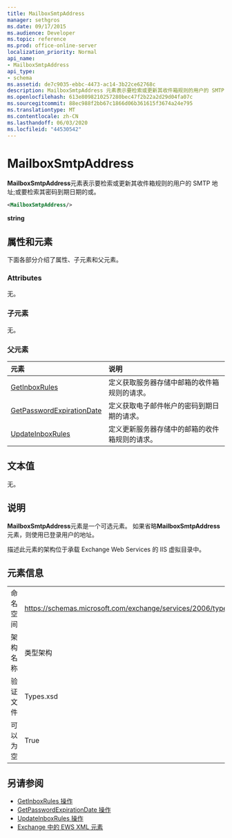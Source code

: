 ```yaml
---
title: MailboxSmtpAddress
manager: sethgros
ms.date: 09/17/2015
ms.audience: Developer
ms.topic: reference
ms.prod: office-online-server
localization_priority: Normal
api_name:
- MailboxSmtpAddress
api_type:
- schema
ms.assetid: de7c9035-ebbc-4473-ac14-3b22ce62768c
description: MailboxSmtpAddress 元素表示要检索或更新其收件箱规则的用户的 SMTP 地址;或要检索其密码到期日期的或。
ms.openlocfilehash: 613e8098210257280bec47f2b22a2d29d04fa07c
ms.sourcegitcommit: 88ec988f2bb67c1866d06b361615f3674a24e795
ms.translationtype: MT
ms.contentlocale: zh-CN
ms.lasthandoff: 06/03/2020
ms.locfileid: "44530542"
---
```

# <a name="mailboxsmtpaddress"></a>MailboxSmtpAddress

**MailboxSmtpAddress**元素表示要检索或更新其收件箱规则的用户的 SMTP 地址;或要检索其密码到期日期的或。 
  
```XML
<MailboxSmtpAddress/>
```

**string**

## <a name="attributes-and-elements"></a>属性和元素

下面各部分介绍了属性、子元素和父元素。
  
### <a name="attributes"></a>Attributes

无。
  
### <a name="child-elements"></a>子元素

无。
  
### <a name="parent-elements"></a>父元素

|**元素**|**说明**|
|:-----|:-----|
|[GetInboxRules](getinboxrules.md) <br/> |定义获取服务器存储中邮箱的收件箱规则的请求。  <br/> |
|[GetPasswordExpirationDate](getpasswordexpirationdate.md) <br/> |定义获取电子邮件帐户的密码到期日期的请求。  <br/> |
|[UpdateInboxRules](updateinboxrules.md) <br/> |定义更新服务器存储中的邮箱的收件箱规则的请求。  <br/> |
   
## <a name="text-value"></a>文本值

无。
  
## <a name="remarks"></a>说明

**MailboxSmtpAddress**元素是一个可选元素。 如果省略**MailboxSmtpAddress**元素，则使用已登录用户的地址。 
  
描述此元素的架构位于承载 Exchange Web Services 的 IIS 虚拟目录中。
  
## <a name="element-information"></a>元素信息

|||
|:-----|:-----|
|命名空间  <br/> |https://schemas.microsoft.com/exchange/services/2006/types  <br/> |
|架构名称  <br/> |类型架构  <br/> |
|验证文件  <br/> |Types.xsd  <br/> |
|可以为空  <br/> |True  <br/> |
   
## <a name="see-also"></a>另请参阅

- [GetInboxRules 操作](getinboxrules-operation.md)
- [GetPasswordExpirationDate 操作](getpasswordexpirationdate-operation.md)
- [UpdateInboxRules 操作](updateinboxrules-operation.md)
- [Exchange 中的 EWS XML 元素](ews-xml-elements-in-exchange.md)

